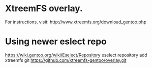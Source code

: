 XtreemFS overlay.
=======
For instructions, visit: http://www.xtreemfs.org/download_gentoo.php


Using newer eslect repo
===
https://wiki.gentoo.org/wiki/Eselect/Repository
eselect repository add xtreemfs git https://github.com/xtreemfs-gentoo/overlay.git
